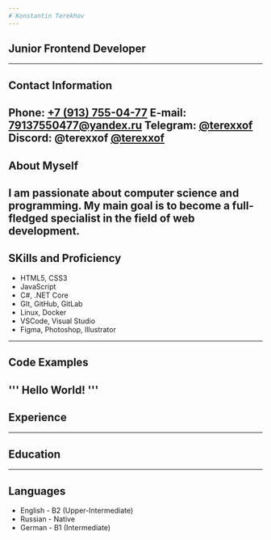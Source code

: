 ```yaml
---
# Konstantin Terekhov
---
```

## Junior Frontend Developer
---
## Contact Information

**Phone:** [+7 (913) 755-04-77](tel:+79137550477 "Phone")
**E-mail:** [79137550477@yandex.ru](mailto:79137550477@yandex.ru "E-mail")
**Telegram:** [@terexxof](t.me/terexxof "Telegram")
**Discord:** @terexxof [@terexxof](discordapp.com/users/terexxof "Discord")
---
## About Myself

I am passionate about computer science and programming. My main goal is to become a full-fledged specialist in the field of web development.
---
## SKills and Proficiency

* HTML5, CSS3
* JavaScript
* C#, .NET Core
* GIt, GitHub, GitLab
* Linux, Docker
* VSCode, Visual Studio
* Figma, Photoshop, Illustrator
---
## Code Examples

'''
Hello World!
'''
---
## Experience
---
## Education
---
## Languages
* English - B2 (Upper-Intermediate)
* Russian - Native
* German - B1 (Intermediate)